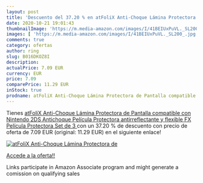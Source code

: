 ```yaml
---
layout: post
title: 'Descuento del 37.20 % en atFoliX Anti-Choque Lámina Protectora de'
date: 2020-10-21 19:01:43
thumbnailImage: 'https://m.media-amazon.com/images/I/41BEIUxPuVL._SL200_.jpg'
images: [ 'https://m.media-amazon.com/images/I/41BEIUxPuVL._SL200_.jpg' ]
comments: true
category: ofertas
author: ring
slug: B016DKOZ8I
description:
actualPrice: 7.09 EUR
currency: EUR
price: 7.09
comparePrice: 11.29 EUR
inStock: true
prodname: atFoliX Anti-Choque Lámina Protectora de Pantalla compatible con Nintendo 2DS Antichoque Película Protectora  antirreflectante y flexible FX Película Protectora  Set de 3 
---
```


Tienes [atFoliX Anti-Choque Lámina Protectora de Pantalla compatible con Nintendo 2DS Antichoque Película Protectora  antirreflectante y flexible FX Película Protectora  Set de 3 ](https://www.amazon.es/dp/B016DKOZ8I/?tag=tolees-21) con un 37.20 % de descuento con precio de oferta de 7.09 EUR (original: 11.29 EUR) en el siguiente enlace!

[![atFoliX Anti-Choque Lámina Protectora de](https://m.media-amazon.com/images/I/41BEIUxPuVL._SL200_.jpg)](https://www.amazon.es/dp/B016DKOZ8I/?tag=tolees-21)

[Accede a la oferta!!](https://www.amazon.es/dp/B016DKOZ8I/?tag=tolees-21)

Links participate in Amazon Associate program and might generate a comission on qualifying sales


